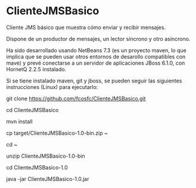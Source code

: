 ClienteJMSBasico
================

Cliente JMS básico que muestra cómo enviar y recibir mensajes.

Dispone de un productor de mensajes, un lector síncrono y otro asíncrono.

Ha sido desarrollado usando NetBeans 7.3 (es un proyecto maven, lo que implica que se pueden usar otros entornos de desarollo compatibles con mave) y prevé conectarse a un servidor de aplicaciones JBoss 6.1.0, con HornetQ 2.2.5 instalado.

Si se tiene instalado maven, git y jboss, se pueden seguir las siguientes instrucciones (Linux) para ejecutarlo:

   git clone https://github.com/fcosfc/ClienteJMSBasico.git
   
   cd ClienteJMSBasico
   
   mvn install
   
   cp target/ClienteJMSBasico-1.0-bin.zip ~
   
   cd ~
   
   unzip ClienteJMSBasico-1.0-bin
   
   cd ClienteJMSBasico-1.0
   
   java -jar ClienteJMSBasico-1.0.jar
